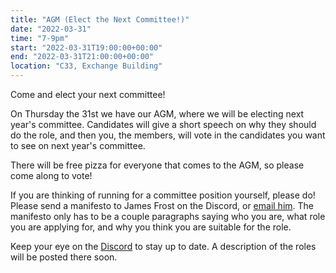 ```yaml
---
title: "AGM (Elect the Next Committee!)"
date: "2022-03-31"
time: "7-9pm"
start: "2022-03-31T19:00:00+00:00"
end: "2022-03-31T21:00:00+00:00"
location: "C33, Exchange Building"
---
```


Come and elect your next committee!

On Thursday the 31st we have our AGM, where we will be electing next year's committee. Candidates will give a short speech on why they should do the role, and then you, the members, will vote in the candidates you want to see on next year's committee.

There will be free pizza for everyone that comes to the AGM, so please come along to vote!

If you are thinking of running for a committee position yourself, please do! Please send a manifesto to James Frost on the Discord, or [email him](mailto:james.frost@hacksocnotts.co.uk). The manifesto only has to be a couple paragraphs saying who you are, what role you are applying for, and why you think you are suitable for the role.

Keep your eye on the [Discord](https://hacksoc.net/discord) to stay up to date. A description of the roles will be posted there soon.

